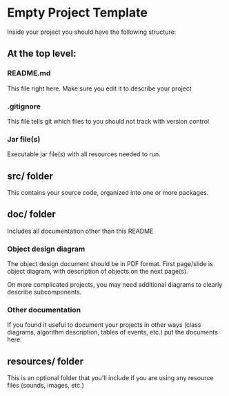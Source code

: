 # Empty Project Template

Inside your project you should have the following structure:
## At the top level:
### README.md
This file right here. Make sure you edit it to describe your project
### .gitignore
This file tells git which files to you should not track with version control
### Jar file(s)
Executable jar file(s) with all resources needed to run.

## src/ folder
This contains your source code, organized into one or more packages.

## doc/ folder
Includes all documentation other than this README

### Object design diagram

The object design document should be in PDF format.
First page/slide is object diagram, with description of objects on the next page(s).

On more complicated projects, you may need additional diagrams to
clearly describe subcomponents.

### Other documentation

If you found it useful to document your projects in other ways (class
diagrams, algorithm description, tables of events, etc.) put the
documents here.

## resources/ folder

This is an optional folder that you'll include if you are using any
resource files (sounds, images, etc.)

